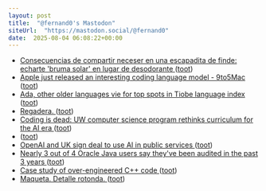 ```yaml
---
layout: post
title:  "@fernand0's Mastodon"
siteUrl:  "https://mastodon.social/@fernand0"
date:  2025-08-04 06:08:22+00:00
---
```

*  [Consecuencias de compartir neceser en una escapadita de finde: echarte &#39;bruma solar&#39; en lugar de desodorante ](https://mastodon.social/@fernand0/114968998838045542) ([toot](https://mastodon.social/@fernand0/114968998838045542))
*  [Apple just released an interesting coding language model - 9to5Mac ](https://9to5mac.com/2025/07/04/apple-just-released-a-weirdly-interesting-coding-language-model) ([toot](https://mastodon.social/@fernand0/114967875973094528))
*  [Ada, other older languages vie for top spots in Tiobe language index ](https://www.infoworld.com/article/4020512/ada-other-older-languages-vie-for-top-spots-in-tiobe-language-index.htm) ([toot](https://mastodon.social/@fernand0/114966000962115295))
*  [Regadera. ](https://avecesunafoto.wordpress.com/2025/08/03/regadera) ([toot](https://mastodon.social/@fernand0/114965974574943264))
*  [Coding is dead: UW computer science program rethinks curriculum for the AI era  ](https://www.geekwire.com/2025/coding-is-dead-uw-computer-science-program-rethinks-curriculum-for-the-ai-era/) ([toot](https://mastodon.social/@fernand0/114965819415411988))
*  [ ](https://mastodon.social/users/fernand0/statuses/114965749813020686/activity) ([toot](https://mastodon.social/users/fernand0/statuses/114965749813020686/activity))
*  [OpenAI and UK sign deal to use AI in public services ](https://www.bbc.com/news/articles/czdv68gejm7) ([toot](https://mastodon.social/@fernand0/114965503138030019))
*  [Nearly 3 out of 4 Oracle Java users say they've been audited in the past 3 years ](https://www.theregister.com/2025/07/15/oracle_java_users_audited) ([toot](https://mastodon.social/@fernand0/114965210838670239))
*  [Case study of over-engineered C++ code ](https://blog.kowalczyk.info/a-aiow/case-study-of-over-engineered-c-code.htm) ([toot](https://mastodon.social/@fernand0/114964572421102258))
*  [Maqueta. Detalle rotonda. ](https://www.flickr.com/photos/fernand0/54653465777) ([toot](https://mastodon.social/@fernand0/114964389013592274))
